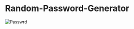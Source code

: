 # Random-Password-Generator
![Passwrd](https://github.com/uveshAhmad/Random-Password-Generator/assets/115268659/f91111e3-a797-4541-858e-cf3213f0e84a)
